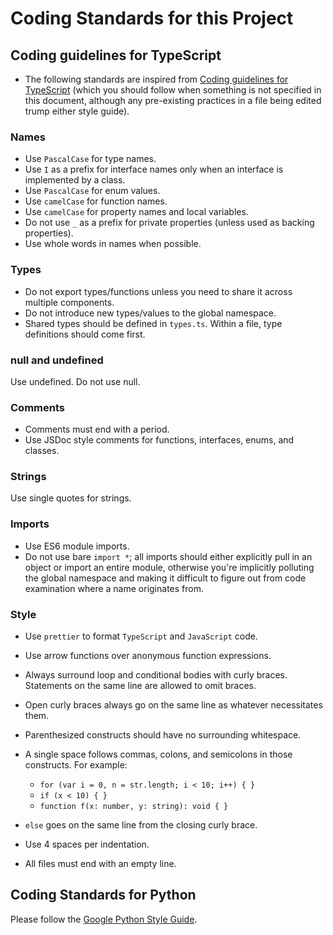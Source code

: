 # Coding Standards for this Project

## Coding guidelines for TypeScript

-   The following standards are inspired from
    [Coding guidelines for TypeScript](https://github.com/Microsoft/TypeScript/wiki/Coding-guidelines)
    (which you should follow when something is not specified in this document,
    although any pre-existing practices in a file being edited trump either
    style guide).

### Names

-   Use `PascalCase` for type names.
-   Use `I` as a prefix for interface names only when an interface is
    implemented by a class.
-   Use `PascalCase` for enum values.
-   Use `camelCase` for function names.
-   Use `camelCase` for property names and local variables.
-   Do not use `_` as a prefix for private properties (unless used as backing
    properties).
-   Use whole words in names when possible.

### Types

-   Do not export types/functions unless you need to share it across multiple
    components.
-   Do not introduce new types/values to the global namespace.
-   Shared types should be defined in `types.ts`. Within a file, type
    definitions should come first.

### null and undefined

Use undefined. Do not use null.

### Comments

-   Comments must end with a period.
-   Use JSDoc style comments for functions, interfaces, enums, and classes.

### Strings

Use single quotes for strings.

### Imports

-   Use ES6 module imports.
-   Do not use bare `import *`; all imports should either explicitly pull in an
    object or import an entire module, otherwise you're implicitly polluting the
    global namespace and making it difficult to figure out from code examination
    where a name originates from.

### Style

-   Use `prettier` to format `TypeScript` and `JavaScript` code.
-   Use arrow functions over anonymous function expressions.
-   Always surround loop and conditional bodies with curly braces. Statements on
    the same line are allowed to omit braces.
-   Open curly braces always go on the same line as whatever necessitates them.
-   Parenthesized constructs should have no surrounding whitespace.
-   A single space follows commas, colons, and semicolons in those constructs.
    For example:

    -   `for (var i = 0, n = str.length; i < 10; i++) { }`
    -   `if (x < 10) { }`
    -   `function f(x: number, y: string): void { }`

-   `else` goes on the same line from the closing curly brace.
-   Use 4 spaces per indentation.
-   All files must end with an empty line.

## Coding Standards for Python

Please follow the
[Google Python Style Guide](https://google.github.io/styleguide/pyguide.html).

